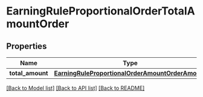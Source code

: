 # EarningRuleProportionalOrderTotalAmountOrder


## Properties
Name | Type | Description | Notes
------------ | ------------- | ------------- | -------------
**total_amount** | [**EarningRuleProportionalOrderAmountOrderAmount**](EarningRuleProportionalOrderAmountOrderAmount.md) |  | 

[[Back to Model list]](../README.md#documentation-for-models) [[Back to API list]](../README.md#documentation-for-api-endpoints) [[Back to README]](../README.md)


